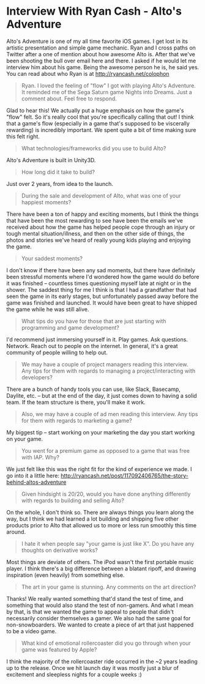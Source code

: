 # Interview With Ryan Cash - Alto's Adventure

Alto's Adventure is one of my all time favorite iOS games. I get lost
in its artistic presentation and simple game mechanic. Ryan and I
cross paths on Twitter after a one of mention about how awesome Alto
is. After that we've been shooting the bull over email here and
there. I asked if he would let me interview him about his game. Being
the awesome person he is, he said yes. You can read about who Ryan is
at http://ryancash.net/colophon

>Ryan. I loved the feeling of "flow" I got with playing Alto's
>Adventure. It reminded me of the Sega Saturn game Nights into
>Dreams. Just a comment about. Feel free to respond.

Glad to hear this! We actually put a huge emphasis on how the game's
"flow" felt. So it's really cool that you're specifically calling that
out! I think that a game's flow (especially in a game that's supposed
to be viscerally rewarding) is incredibly important. We spent quite a
bit of time making sure this felt right.

>What technologies/frameworks did you use to build Alto?

Alto's Adventure is built in Unity3D.

>How long did it take to build?

Just over 2 years, from idea to the launch.

>During the sale and development of Alto, what was one of your
>happiest moments?

There have been a ton of happy and exciting moments, but I think the
things that have been the most rewarding to see have been the emails
we've received about how the game has helped people cope through an
injury or tough mental situation/illness, and then on the other side
of things, the photos and stories we've heard of really young kids
playing and enjoying the game.

>Your saddest moments?

I don't know if there have been any sad moments, but there have
definitely been stressful moments where I'd wondered how the game
would do before it was finished – countless times questioning myself
late at night or in the shower. The saddest thing for me I think is
that I had a grandfather that had seen the game in its early stages,
but unfortunately passed away before the game was finished and
launched. It would have been great to have shipped the game while he
was still alive.

>What tips do you have for those that are just starting with
>programming and game development?

I'd recommend just immersing yourself in it. Play games. Ask
questions. Network. Reach out to people on the internet. In general,
it's a great community of people willing to help out.

>We may have a couple of project managers reading this interview. Any
>tips for them with regards to managing a project/interacting with
>developers?

There are a bunch of handy tools you can use, like Slack, Basecamp,
Daylite, etc. – but at the end of the day, it just comes down to
having a solid team. If the team structure is there, you'll make it
work.

>Also, we may have a couple of ad men reading this interview. Any tips
>for them with regards to marketing a game?

My biggest tip – start working on your marketing the day you start working on your game.

>You went for a premium game as opposed to a game that was free with
>IAP. Why?

We just felt like this was the right fit for the kind of experience we
made. I go into it a little here:
http://ryancash.net/post/117092406765/the-story-behind-altos-adventure

>Given hindsight is 20/20, would you have done anything differently
>with regards to building and selling Alto?

On the whole, I don't think so. There are always things you learn
along the way, but I think we had learned a lot building and shipping
five other products prior to Alto that allowed us to more or less run
smoothly this time around.

>I hate it when people say "your game is just like X". Do you have any
>thoughts on derivative works?

Most things are deviate of others. The iPod wasn't the first portable
music player. I think there's a big difference between a blatant
ripoff, and drawing inspiration (even heavily) from something else.

>The art in your game is stunning. Any comments on the art direction?

Thanks! We really wanted something that'd stand the test of time, and
something that would also stand the test of non-gamers. And what I
mean by that, is that we wanted the game to appeal to people that
didn't necessarily consider themselves a gamer. We also had the same
goal for non-snowboarders. We wanted to create a piece of art that
just happened to be a video game.

>What kind of emotional rollercoaster did you go through when your
>game was featured by Apple?

I think the majority of the rollercoaster ride occurred in the ~2
years leading up to the release. Once we hit launch day it was mostly
just a blur of excitement and sleepless nights for a couple weeks :)
